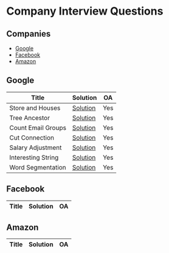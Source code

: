 # Company Interview Questions

## Companies

* [Google](https://github.com/zirui-wang/LeetCode/tree/master/Company#google)
* [Facebook](https://github.com/zirui-wang/LeetCode/tree/master/Company#facebook)
* [Amazon](https://github.com/zirui-wang/LeetCode/tree/master/Company#amazon)

## Google

|Title|Solution|OA|
|-----|--------|--|
|Store and Houses|[Solution](./Stores_and_Houses.java)|Yes|
|Tree Ancestor|[Solution](./Tree_Ancestor.java)|Yes|
|Count Email Groups|[Solution](./Count_Email_Groups.java)|Yes|
|Cut Connection|[Solution](./Cut_Connection.java)|Yes|
|Salary Adjustment|[Solution](./Salary_Adjustment.java)|Yes|
|Interesting String|[Solution](./Interesting_String.java)|Yes|
|Word Segmentation|[Solution](./Word_Segmentation.java)|Yes|

## Facebook

|Title|Solution|OA|
|-----|--------|--|

## Amazon

|Title|Solution|OA|
|-----|--------|--|